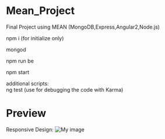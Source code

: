 # Mean_Project
Final Project using MEAN (MongoDB,Express,Angular2,Node.js)

npm i (for initialize only)

mongod

npm run be

npm start

additional scripts:       
ng test (use for debugging the code with Karma)

# Preview

Responsive Design:
![My image](http://i65.tinypic.com/nb820z.png)

